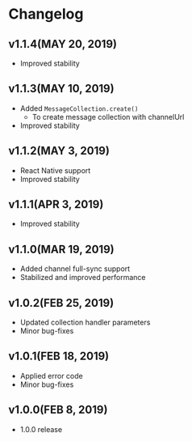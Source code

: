 Changelog
=========

## v1.1.4(MAY 20, 2019)
 * Improved stability

## v1.1.3(MAY 10, 2019)
 * Added `MessageCollection.create()`
   * To create message collection with channelUrl
 * Improved stability

## v1.1.2(MAY 3, 2019)
 * React Native support
 * Improved stability

## v1.1.1(APR 3, 2019)
 * Improved stability

## v1.1.0(MAR 19, 2019)
 * Added channel full-sync support
 * Stabilized and improved performance

## v1.0.2(FEB 25, 2019)
 * Updated collection handler parameters
 * Minor bug-fixes

## v1.0.1(FEB 18, 2019)
 * Applied error code
 * Minor bug-fixes

## v1.0.0(FEB 8, 2019)
 * 1.0.0 release